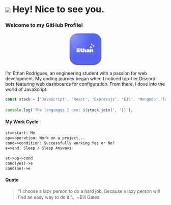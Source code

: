 <h1><img src="https://emojis.slackmojis.com/emojis/images/1531849430/4246/blob-sunglasses.gif?1531849430" width="30"/> Hey! Nice to see you.</h1>
<h3>Welcome to my GitHub Profile! </h3>
<p align="center">
  <a href="https://www.ethan.blingo.tech/">
    <img width="100" src="https://raw.githubusercontent.com/EthanRodrigues001/EthanRodrigues001/main/logo.png" alt="logo" />
  </a>
</p>
<p>I’m Ethan Rodrigues, an engineering student with a passion for web development. My coding journey began when I noticed top-tier Discord bots featuring web dashboards for configuration. From there, I dove into the world of JavaScript.</p>

```javascript
const stack = ['JavaScript', 'React', 'Expressjs', 'EJS', 'Mongodb','Tailwindcss', 'Css', 'Html-5', 'C', 'C++'];

console.log(`The languages I use: ${stack.join(', ')}`);
```

<h4>My Work Cycle</h4>

```flow
st=>start: Me
op=>operation: Work on a project...
cond=>condition: Successfully working Yes or No?
e=>end: Sleep / Sleep Anyways

st->op->cond
cond(yes)->e
cond(no)->e
```

<h4>Quote</h4>

> "I choose a lazy person to do a hard job. Because a lazy person will find an easy way to do it."。~Bill Gates

